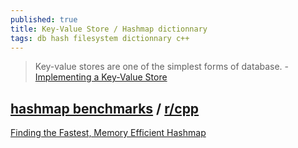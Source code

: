 ```yaml
---
published: true
title: Key-Value Store / Hashmap dictionnary
tags: db hash filesystem dictionnary c++
---
```

> Key-value stores are one of the simplest forms of database. - [Implementing a Key-Value Store](https://codecapsule.com/2012/11/07/ikvs-implementing-a-key-value-store-table-of-contents/)

## [hashmap benchmarks](https://github.com/martinus/map_benchmark) / [r/cpp](https://www.reddit.com/r/cpp/comments/auwbmg/hashmap_benchmarks_what_should_i_add/)

[Finding the Fastest, Memory Efficient Hashmap](https://martin.ankerl.com/2019/04/01/hashmap-benchmarks-01-overview/)

